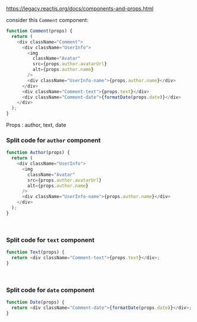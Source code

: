 <https://legacy.reactjs.org/docs/components-and-props.html>

consider this `Comment` component:

```js
function Comment(props) {
  return (
    <div className="Comment">
      <div className="UserInfo">
        <img
          className="Avatar"
          src={props.author.avatarUrl}
          alt={props.author.name}
        />
        <div className="UserInfo-name">{props.author.name}</div>
      </div>
      <div className="Comment-text">{props.text}</div>
      <div className="Comment-date">{formatDate(props.date)}</div>
    </div>
  );
}
```

Props : author, text, date

### Split code for `author` component

```js
function Author(props) {
  return (
    <div className="UserInfo">
      <img
        className="Avatar"
        src={props.author.avatarUrl}
        alt={props.author.name}
      />
      <div className="UserInfo-name">{props.author.name}</div>
    </div>
  );
}
```

&nbsp;

### Split code for `text` component

```js
function Text(props) {
  return <div className="Comment-text">{props.text}</div>;
}
```

&nbsp;

### Split code for `date` component

```js
function Date(props) {
  return <div className="Comment-date">{formatDate(props.date)}</div>;
}
```

&nbsp;
&nbsp;
&nbsp;
&nbsp;
&nbsp;
&nbsp;
&nbsp;
&nbsp;
&nbsp;
&nbsp;
&nbsp;
&nbsp;
&nbsp;
&nbsp;
&nbsp;
&nbsp;
&nbsp;
&nbsp;
&nbsp;
&nbsp;
&nbsp;
&nbsp;
&nbsp;
&nbsp;
&nbsp;
&nbsp;
&nbsp;
&nbsp;
&nbsp;
